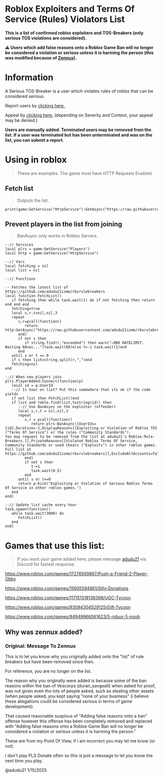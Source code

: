 # Roblox Exploiters and Terms Of Service (Rules) Violators List 
**This is a list of confirmed roblox exploiters and TOS-Breakers (only serious TOS violations are considered).**

**⚠️ Users which add false reasons onto a Roblox Game Ban will no longer be considered a violation or serious unless it is harming the person (this was modified because of [Zennux](https://www.roblox.com/users/425328729/profile)).**

# Information

A Serious TOS-Breaker is a user which violates rules of roblox that can be considered serious.

Report users by [clicking here.](https://github.com/adudu21isme/rbxrulebreakers/issues/new?assignees=adudu21isme&labels=Report&projects=&template=user_report.yaml&title=%5BREPORT%5D+)

Appeal by [clicking here.](https://github.com/adudu21isme/rbxrulebreakers/issues/new?assignees=adudu21isme&labels=List+Appeal&projects=&template=appeal.yaml&title=%5BAPPEAL%5D+) (depending on Severity and Context, your appeal may be denied.)

**Users are manually added. Terminated users may be removed from the list. If a user was terminated but has been unterminated and was on the list, you can submit a report.**

# Using in roblox
> These are examples. The game must have HTTP Requests Enabled.
## Fetch list
> Outputs the list.
```luau
print(game:GetService("HttpService"):GetAsync("https://raw.githubusercontent.com/adudu21isme/rbxrulebreakers/refs/heads/main/users"))
```
## Prevent players in the list from joining
> BanAsync only works in Roblox Servers.
```luau
--// Services
local plrs = game:GetService("Players")
local http = game:GetService("HttpService")

--// Vars
local fetching = nil
local list = nil

--// Functions

-- Fetches the latest list of https://github.com/adudu21isme/rbxrulebreakers
local function FetchList()
   if fetching then while task.wait(1) do if not fetching then return end end end
   fetching=true
   local s,r,t=nil,nil,3
   repeat
      s,r=pcall(function()
         return http:GetAsync("https://raw.githubusercontent.com/adudu21isme/rbxrulebreakers/refs/heads/main/users",true)
      end)
      if not s then
         if string.find(r,"exceeded") then warn("⚠️RBX RATELIMIT. Waiting 60sec...")task.wait(60)else t=-1 task.wait(1)end
      end
   until s or t == 0
   if s then list=string.split(r,",")end
   fetching=nil
end

--// When new players join
plrs.PlayerAdded:Connect(function(p)
   local id = p.UserId
   --// Is User on list? Put this somewhere that its ok if the code yields
   if not list then FetchList()end
   if list and table.find(list,tostring(id)) then
      --// Use BanAsync on the exploiter (offender)
      local s,r,t = nil,nil,3
      repeat
         s,r = pcall(function()
            return plrs:BanAsync({UserIds={id},Duration=-1,DisplayReason=[[Exploiting or Violation of Roblox TOS ("Terms Of Service") or the rules ("Community Standards").
You may request to be removed from the list at adudu21's Roblox-Rule-Breakers.]],PrivateReason=[[Violated Roblox Terms Of Service, Community Standards or used Cheats ("Exploits") in other roblox games. Full list at https://github.com/adudu21isme/rbxrulebreakers]],ExcludeAltAccounts=false,ApplyToUniverse=true})  
         end)
         if not s then
            t-=1 
            task.wait(0.5)
         end
      until s or t==0
      return p:Kick("Exploiting or Violation of Serious Roblox Terms Of Service in other roblox games.")
   end
end)

--// Update list cache every hour
task.spawn(function()
   while task.wait(3600) do
      FetchList()
   end
end)
```

# Games that use this list:
> If you want your game added here, please message [adudu21](https://github.com/adudu21isme) via Discord for fastest response.

https://www.roblox.com/games/17276569867/Push-a-Friend-2-Player-Obby

https://www.roblox.com/games/15605594861/Silly-Donations

https://www.roblox.com/games/117151318136398/UGC-Tycoon

https://www.roblox.com/games/93094304529125/Gift-Tycoon

https://www.roblox.com/games/84949966061623/5-robux-5-noob

## Why was zennux added?
### Original: Message To Zennux
This is to let you know why you originally added onto the "list" of rule breakers but have been removed since then.

For reference, you are no longer on the list.

The reason why you originally were added is because some of the ban reasons within the ban of Vescorps (duran_savgealt) when asked for proof, was not given even tho lots of people asked, such as stealing other assets (when people asked, you kept saying "none of your business" (i believe these allegations could be considered serious in terms of game development).

That caused reasonable suspious of "Adding false reasons onto a ban" offense however this offense has been completely removed and replaced with "Adding false reasons onto a Roblox Game Ban will no longer be considered a violation or serious unless it is harming the person."

These are from my Point Of View, if i am incorrect you may let me know (or not).

I don't play PLS Donate often so this is just a message to let you know the next time you play.

@adudu21 1/15/2025
